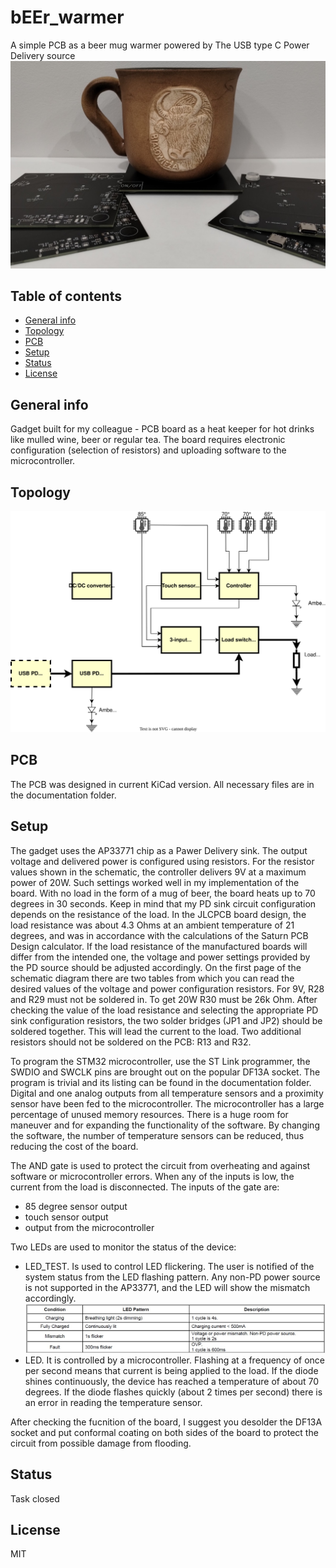 # bEEr_warmer
A simple PCB as a beer mug warmer powered by The USB type C Power Delivery source
![Warmer](./Warmer.jpg)
## Table of contents
* [General info](#general-info)
* [Topology](#topology)
* [PCB](#pcb)
* [Setup](#setup)
* [Status](#status)
* [License](#license)
## General info
Gadget built for my colleague - PCB board as a heat keeper for hot drinks like mulled wine, beer or regular tea.
The board requires electronic configuration (selection of resistors) and uploading software to the microcontroller.
## Topology
![Diagram](./Documentation/Diagram.svg)
## PCB
The PCB was designed in current KiCad version. All necessary files are in the documentation folder.
## Setup
The gadget uses the AP33771 chip as a Pawer Delivery sink. The output voltage and delivered power is configured using resistors. For the resistor values shown in the schematic, the controller delivers 9V at a maximum power of 20W. Such settings worked well in my implementation of the board. With no load in the form of a mug of beer, the board heats up to 70 degrees in 30 seconds. Keep in mind that my PD sink circuit configuration depends on the resistance of the load. In the JLCPCB board design, the load resistance was about 4.3 Ohms at an ambient temperature of 21 degrees, and was in accordance with the calculations of the Saturn PCB Design calculator. If the load resistance of the manufactured boards will differ from the intended one, the voltage and power settings provided by the PD source should be adjusted accordingly. On the first page of the schematic diagram there are two tables from which you can read the desired values of the voltage and power configuration resistors. For 9V, R28 and R29 must not be soldered in. To get 20W R30 must be 26k Ohm. After checking the value of the load resistance and selecting the appropriate PD sink configuration resistors, the two solder bridges (JP1 and JP2) should be soldered together. This will lead the current to the load. Two additional resistors should not be soldered on the PCB: R13 and R32.

To program the STM32 microcontroller, use the ST Link programmer, the SWDIO and SWCLK pins are brought out on the popular DF13A socket. The program is trivial and its listing can be found in the documentation folder. Digital and one analog outputs from all temperature sensors and a proximity sensor have been fed to the microcontroller. The microcontroller has a large percentage of unused memory resources. There is a huge room for maneuver and for expanding the functionality of the software. By changing the software, the number of temperature sensors can be reduced, thus reducing the cost of the board.

The AND gate is used to protect the circuit from overheating and against software or microcontroller errors. When any of the inputs is low, the current from the load is disconnected. The inputs of the gate are:
- 85 degree sensor output
- touch sensor output
- output from the microcontroller

Two LEDs are used to monitor the status of the device:
- LED_TEST. Is used to control LED flickering. The user is notified of the system status from the LED flashing pattern. Any non-PD power source is not supported in the AP33771, and the LED will show the mismatch accordingly.
![LED](./Documentation/LED.jpg)
- LED. It is controlled by a microcontroller. Flashing at a frequency of once per second means that current is being applied to the load. If the diode shines continuously, the device has reached a temperature of about 70 degrees. If the diode flashes quickly (about 2 times per second) there is an error in reading the temperature sensor.

After checking the fucnition of the board, I suggest you desolder the DF13A socket and put conformal coating on both sides of the board to protect the circuit from possible damage from flooding.
## Status
Task closed
## License
MIT



